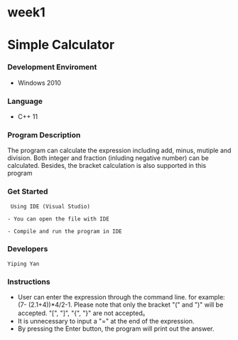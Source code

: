 # week1
Simple Calculator
=====================================================

### Development Enviroment
- Windows 2010

### Language 
- C++ 11



### Program Description
The program can calculate the expression including add, minus, mutiple and division. Both integer and fraction (inluding negative number) can be calculated. Besides, the bracket calculation is also supported in this program 


### Get Started

     Using IDE (Visual Studio)
 
    - You can open the file with IDE

    - Compile and run the program in IDE


### Developers
    Yiping Yan
   
    
### Instructions
   - User can enter the expression through the command line. for example: (7- (2.1+4))*4/2-1. Please note that only the bracket "(" and ")" will be accepted. "[", "]", "{", "}" are not accepted。
   - It is unnecessary to input a "=" at the end of the expression.
   - By pressing the Enter button, the program will print out the answer.
